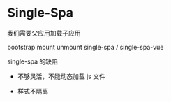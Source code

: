 # Single-Spa

我们需要父应用加载子应用

bootstrap mount unmount
single-spa / single-spa-vue

single-spa 的缺陷

- 不够灵活，不能动态加载 js 文件

- 样式不隔离

